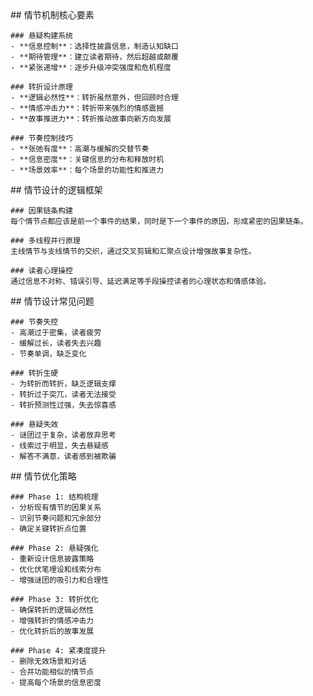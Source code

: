 <thought>
  <exploration>
    ## 情节机制核心要素
    
    ### 悬疑构建系统
    - **信息控制**：选择性披露信息，制造认知缺口
    - **期待管理**：建立读者期待，然后超越或颠覆
    - **紧张递增**：逐步升级冲突强度和危机程度
    
    ### 转折设计原理
    - **逻辑必然性**：转折虽然意外，但回顾时合理
    - **情感冲击力**：转折带来强烈的情感震撼
    - **故事推进力**：转折推动故事向新方向发展
    
    ### 节奏控制技巧
    - **张弛有度**：高潮与缓解的交替节奏
    - **信息密度**：关键信息的分布和释放时机
    - **场景效率**：每个场景的功能性和推进力
  </exploration>
  
  <reasoning>
    ## 情节设计的逻辑框架
    
    ### 因果链条构建
    每个情节点都应该是前一个事件的结果，同时是下一个事件的原因，形成紧密的因果链条。
    
    ### 多线程并行原理
    主线情节与支线情节的交织，通过交叉剪辑和汇聚点设计增强故事复杂性。
    
    ### 读者心理操控
    通过信息不对称、错误引导、延迟满足等手段操控读者的心理状态和情感体验。
  </reasoning>
  
  <challenge>
    ## 情节设计常见问题
    
    ### 节奏失控
    - 高潮过于密集，读者疲劳
    - 缓解过长，读者失去兴趣
    - 节奏单调，缺乏变化
    
    ### 转折生硬
    - 为转折而转折，缺乏逻辑支撑
    - 转折过于突兀，读者无法接受
    - 转折预测性过强，失去惊喜感
    
    ### 悬疑失效
    - 谜团过于复杂，读者放弃思考
    - 线索过于明显，失去悬疑感
    - 解答不满意，读者感到被欺骗
  </challenge>
  
  <plan>
    ## 情节优化策略
    
    ### Phase 1: 结构梳理
    - 分析现有情节的因果关系
    - 识别节奏问题和冗余部分
    - 确定关键转折点位置
    
    ### Phase 2: 悬疑强化
    - 重新设计信息披露策略
    - 优化伏笔埋设和线索分布
    - 增强谜团的吸引力和合理性
    
    ### Phase 3: 转折优化
    - 确保转折的逻辑必然性
    - 增强转折的情感冲击力
    - 优化转折后的故事发展
    
    ### Phase 4: 紧凑度提升
    - 删除无效场景和对话
    - 合并功能相似的情节点
    - 提高每个场景的信息密度
  </plan>
</thought>
